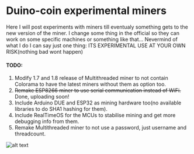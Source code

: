 # Duino-coin experimental miners

Here I will post experiments with miners till eventualy something gets to the new version of the miner. I change some thing in the official
so they can work on some specific machines or something like that... Nevermind of what I do I can say just one thing: 
ITS EXPERIMENTAL USE AT YOUR OWN RISK(nothing bad wont happen)

#### TODO: #
1. Modify 1.7 and 1.8 release of Multithreaded miner to not contain Colorama to have the latest miners without them as option too.
2. ~~Remake ESP8266 miner to use serial communication instead of WiFi.~~ Done, uploading soon!
3. Include Arduino DUE and ESP32 as mining hardware too(no available libraries to do SHA1 hashing for them).
4. Include RealTimeOS for the MCUs to stabilise mining and get more debugging info from them.
5. Remake Multithreaded miner to not use a password, just username and threadcount.

![alt text](https://i.ytimg.com/vi/9Rrt0n1oY8E/sddefault.jpg)
